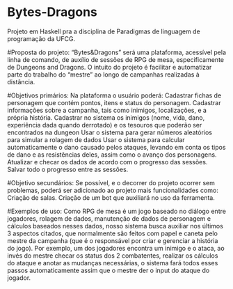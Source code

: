 # Bytes-Dragons
Projeto em Haskell pra a disciplina de Paradigmas de linguagem de programação da UFCG.


#Proposta do projeto:
	“Bytes&Dragons” será uma plataforma, acessível pela linha de comando, de auxílio de sessões de RPG de mesa, especificamente de Dungeons and Dragons. O intuito do projeto é facilitar e automatizar parte do trabalho do “mestre” ao longo de campanhas realizadas à distância.


#Objetivos primários:
Na plataforma o usuário poderá:
Cadastrar fichas de personagem que contém pontos, itens e status do personagem. 
Cadastrar informações sobre a campanha, tais como inimigos, localizações, e a própria história.
Cadastrar no sistema os inimigos (nome, vida, dano, experiência dada quando derrotado) e os tesouros que poderão ser encontrados na dungeon
Usar  o sistema para gerar números aleatórios para simular a rolagem de dados
Usar o sistema para calcular automaticamente o dano causado pelos ataques, levando em conta os tipos de dano e as resistências deles, assim como o avanço dos personagens.
Atualizar e checar os dados de acordo com o progresso das sessões.
Salvar todo o progresso entre as sessões.

#Objetivo secundários:
	Se possível, e o decorrer do projeto ocorrer sem problemas, poderá ser adicionado ao projeto mais funcionalidades como:
Criação de salas.
Criação de um bot que auxiliará no uso da ferramenta.


#Exemplos de uso:
Como RPG de mesa é um jogo baseado no diálogo entre jogadores, rolagem de dados, manutenção de dados de personagem e cálculos baseados nesses dados, nosso sistema busca auxiliar nos últimos 3 aspectos citados, que normalmente são feitos com papel e caneta pelo mestre da campanha (que é o responsável por criar e gerenciar a história do jogo). 
Por exemplo, um dos jogadores encontra um inimigo e o ataca, ao invés do mestre checar os status dos 2 combatentes, realizar os cálculos do ataque e anotar as mudanças necessárias, o sistema fará todos esses passos automaticamente assim que o mestre der o input do ataque do jogador.
